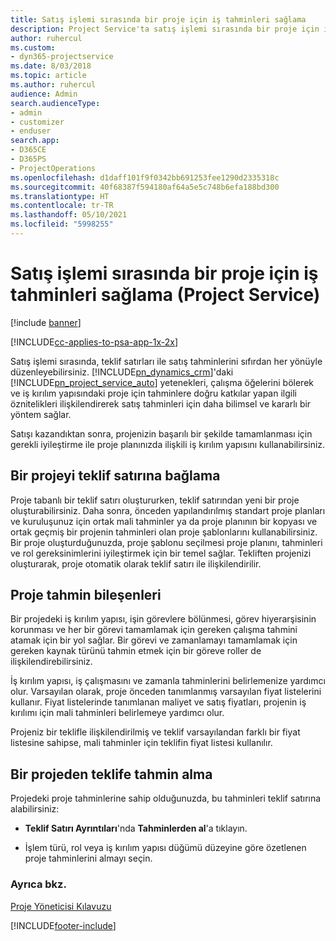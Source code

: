 ```yaml
---
title: Satış işlemi sırasında bir proje için iş tahminleri sağlama
description: Project Service'ta satış işlemi sırasında bir proje için iş tahminleri sağlama
author: ruhercul
ms.custom:
- dyn365-projectservice
ms.date: 8/03/2018
ms.topic: article
ms.author: ruhercul
audience: Admin
search.audienceType:
- admin
- customizer
- enduser
search.app:
- D365CE
- D365PS
- ProjectOperations
ms.openlocfilehash: d1daff101f9f0342bb691253fee1290d2335318c
ms.sourcegitcommit: 40f68387f594180af64a5e5c748b6efa188bd300
ms.translationtype: HT
ms.contentlocale: tr-TR
ms.lasthandoff: 05/10/2021
ms.locfileid: "5998255"
---
```

# <a name="provide-work-estimates-for-a-project-during-the-sales-process-project-service"></a>Satış işlemi sırasında bir proje için iş tahminleri sağlama (Project Service)

[!include [banner](../includes/psa-now-project-operations.md)]

[!INCLUDE[cc-applies-to-psa-app-1x-2x](../includes/cc-applies-to-psa-app-1x-2x.md)]

Satış işlemi sırasında, teklif satırları ile satış tahminlerini sıfırdan her yönüyle düzenleyebilirsiniz. [!INCLUDE[pn_dynamics_crm](../includes/pn-dynamics-crm.md)]'daki [!INCLUDE[pn_project_service_auto](../includes/pn-project-service-auto.md)] yetenekleri, çalışma öğelerini bölerek ve iş kırılım yapısındaki proje için tahminlere doğru katkılar yapan ilgili öznitelikleri ilişkilendirerek satış tahminleri için daha bilimsel ve kararlı bir yöntem sağlar.  
  
 Satışı kazandıktan sonra, projenizin başarılı bir şekilde tamamlanması için gerekli iyileştirme ile proje planınızda ilişkili iş kırılım yapısını kullanabilirsiniz.  
  
## <a name="link-a-project-to-a-quote-line"></a>Bir projeyi teklif satırına bağlama  
 Proje tabanlı bir teklif satırı oluştururken, teklif satırından yeni bir proje oluşturabilirsiniz. Daha sonra, önceden yapılandırılmış standart proje planları ve kuruluşunuz için ortak mali tahminler ya da proje planının bir kopyası ve ortak geçmiş bir projenin tahminleri olan proje şablonlarını kullanabilirsiniz. Bir proje oluşturduğunuzda, proje şablonu seçilmesi proje planını, tahminleri ve rol gereksinimlerini iyileştirmek için bir temel sağlar. Tekliften projenizi oluşturarak, proje otomatik olarak teklif satırı ile ilişkilendirilir.  
  
## <a name="project-estimate-components"></a>Proje tahmin bileşenleri  
 Bir projedeki iş kırılım yapısı, işin görevlere bölünmesi, görev hiyerarşisinin korunması ve her bir görevi tamamlamak için gereken çalışma tahmini atamak için bir yol sağlar. Bir görevi ve zamanlamayı tamamlamak için gereken kaynak türünü tahmin etmek için bir göreve roller de ilişkilendirebilirsiniz.  
  
 İş kırılım yapısı, iş çalışmasını ve zamanla tahminlerini belirlemenize yardımcı olur. Varsayılan olarak, proje önceden tanımlanmış varsayılan fiyat listelerini kullanır. Fiyat listelerinde tanımlanan maliyet ve satış fiyatları, projenin iş kırılımı için mali tahminleri belirlemeye yardımcı olur.  
  
 Projeniz bir teklifle ilişkilendirilmiş ve teklif varsayılandan farklı bir fiyat listesine sahipse, mali tahminler için teklifin fiyat listesi kullanılır.  
  
## <a name="import-estimates-from-a-project-into-a-quote"></a>Bir projeden teklife tahmin alma  
 Projedeki proje tahminlerine sahip olduğunuzda, bu tahminleri teklif satırına alabilirsiniz:  
  
-   **Teklif Satırı Ayrıntıları**'nda **Tahminlerden al**'a tıklayın. 

-   İşlem türü, rol veya iş kırılım yapısı düğümü düzeyine göre özetlenen proje tahminlerini almayı seçin.  
  
### <a name="see-also"></a>Ayrıca bkz.  
 [Proje Yöneticisi Kılavuzu](../psa/project-manager-guide.md)


[!INCLUDE[footer-include](../includes/footer-banner.md)]